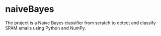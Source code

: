 # naiveBayes
The project is a Naïve Bayes classifier from scratch to detect and classify SPAM emails using Python and NumPy.

